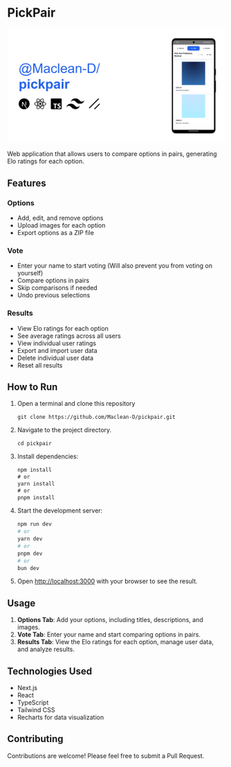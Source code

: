 # PickPair

![pick](https://github.com/Maclean-D/pickpair/raw/main/pickpair.png)

Web application that allows users to compare options in pairs, generating Elo ratings for each option.

## Features

### Options
- Add, edit, and remove options
- Upload images for each option
- Export options as a ZIP file

### Vote
- Enter your name to start voting (Will also prevent you from voting on yourself)
- Compare options in pairs
- Skip comparisons if needed
- Undo previous selections

### Results
- View Elo ratings for each option
- See average ratings across all users
- View individual user ratings
- Export and import user data
- Delete individual user data
- Reset all results

## How to Run

1. Open a terminal and clone this repository
   ```
   git clone https://github.com/Maclean-D/pickpair.git
   ```
   
2. Navigate to the project directory.
   ```
   cd pickpair
   ```

3. Install dependencies:
   ```
   npm install
   # or
   yarn install
   # or
   pnpm install
   ```

4. Start the development server:
   ```bash
   npm run dev
   # or
   yarn dev
   # or
   pnpm dev
   # or
   bun dev
   ```   
   
5. Open [http://localhost:3000](http://localhost:3000) with your browser to see the result.

## Usage

1. **Options Tab**: Add your options, including titles, descriptions, and images.
2. **Vote Tab**: Enter your name and start comparing options in pairs.
3. **Results Tab**: View the Elo ratings for each option, manage user data, and analyze results.

## Technologies Used

- Next.js
- React
- TypeScript
- Tailwind CSS
- Recharts for data visualization

## Contributing

Contributions are welcome! Please feel free to submit a Pull Request.